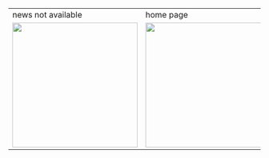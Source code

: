 

<table>

  <tr>
    <td>news not available</td>
    <td>home page</td>
    <td>news search</td>
  </tr>
  
  <tr>
    <td><img src="https://user-images.githubusercontent.com/77919146/192642677-767b7c78-66f2-4ca8-af49-d64332e6bb66.png" width="250"</td>
    <td><img src="https://user-images.githubusercontent.com/77919146/192644401-7eb87e43-19bd-44b0-ad79-5babba653949.png" width="250"></td> 
    <td><img src="https://user-images.githubusercontent.com/77919146/192645262-43f65f6e-0947-4ba7-8cbc-2e7de0ea8bf6.png" width="250"></td> 
  </tr>
  
</table>



